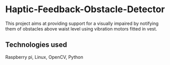 # Haptic-Feedback-Obstacle-Detector
This project aims at providing support for a visually impaired by notifying them of obstacles above waist level using vibration motors fitted in vest.

## Technologies used
Raspberry pi, Linux, OpenCV, Python
